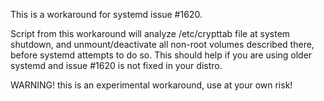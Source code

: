 This is a workaround for systemd issue #1620.

Script from this workaround will analyze /etc/crypttab file at system shutdown,
and unmount/deactivate all non-root volumes described there, before systemd attempts to do so.
This should help if you are using older systemd and issue #1620 is not fixed in your distro.

WARNING! this is an experimental workaround, use at your own risk!

